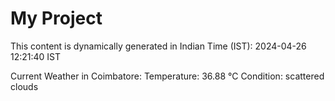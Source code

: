 # My Project

This content is dynamically generated in Indian Time (IST): 2024-04-26 12:21:40 IST


Current Weather in Coimbatore:
Temperature: 36.88 °C
Condition: scattered clouds
